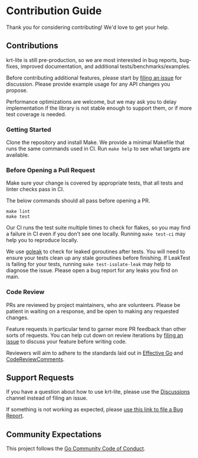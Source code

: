 # Contribution Guide

Thank you for considering contributing! We'd love to get your help.

## Contributions 

krt-lite is still pre-production, so we are most interested in bug reports, bug-fixes, improved documentation, and additional tests/benchmarks/examples.

Before contributing additional features, please start by [filing an issue](https://github.com/kalexmills/krt-lite/issues) for discussion. Please provide example usage for any API changes you propose. 

Performance optimizations are welcome, but we may ask you to delay implementation if the library is not stable enough to support them, or if more test coverage is needed.

### Getting Started

Clone the repository and install Make. We provide a minimal Makefile that runs the same commands used in CI. Run `make help` to see what targets are available.

### Before Opening a Pull Request

Make sure your change is covered by appropriate tests, that all tests and linter checks pass in CI.

The below commands should all pass before opening a PR. 
```shell
make lint
make test
```

Our CI runs the test suite multiple times to check for flakes, so you may find a failure in CI even if you don't see one locally. Running `make test-ci` may help you to reproduce locally.

We use [goleak](https://github.com/uber-go/goleak) to check for leaked goroutines after tests. You will need to ensure your tests clean up any stale goroutines before finishing. If LeakTest is failing for your tests, running `make test-isolate-leak` may help to diagnose the issue. Please open a bug report for any leaks you find on main.

### Code Review

PRs are reviewed by project maintainers, who are volunteers. Please be patient in waiting on a response, and be open to making any requested changes.

Feature requests in particular tend to garner more PR feedback than other sorts of requests. You can help cut down on review iterations by [filing an issue](https://github.com/kalexmills/krt-lite/issues) to discuss your feature before writing code.

Reviewers will aim to adhere to the standards laid out in [Effective Go](https://go.dev/doc/effective_go) and [CodeReviewComments](https://go.dev/wiki/CodeReviewComments).

## Support Requests

If you have a question about how to use krt-lite, please use the [Discussions](https://github.com/kalexmills/krt-lite/discussions) channel instead of filing an issue.

If something is not working as expected, please [use this link to file a Bug Report](https://github.com/kalexmills/krt-lite/issues/new?template=bug_report.md).

## Community Expectations

This project follows the [Go Community Code of Conduct](https://go.dev/conduct).
